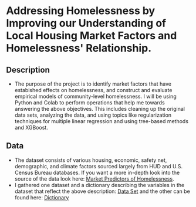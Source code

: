 # Addressing Homelessness by Improving our Understanding of Local Housing Market Factors and Homelessness' Relationship.

## Description
- The purpose of the project is to identify market factors that have estabished effects on homelessness, and construct and evaluate empirical models of community-level homelessness. I will be using Python and Colab to perform operations that help me towards answering the above objectives. This includes cleaning up the original data sets, analyzing the data, and using topics like regularization techniques for multiple linear regression and using tree-based methods and XGBoost.

## Data
- The dataset consists of various housing, economic, safety net, demographic, and climate factors sourced largely from HUD and U.S. Census Bureau databases. If you want a more in-depth look into the source of the data look here: [Market Predictors of Homelessness](https://www.huduser.gov/portal/sites/default/files/pdf/Market-Predictors-of-Homelessness.pdf).
- I gathered one dataset and a dictionary describing the variables in the dataset that reflect the above description: [Data Set](https://github.com/varelandrew/Homelessness/blob/main/HUD%20TO3%20-%2005b%20Analysis%20File%20-%20Data%20-%20Dictionary.csv) and the other can be found here: [Dictionary](https://github.com/varelandrew/Homelessness/blob/main/05b_analysis_file_update.csv)
